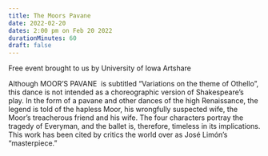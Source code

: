 ```yaml
---
title: The Moors Pavane
date: 2022-02-20
dates: 2:00 pm on Feb 20 2022
durationMinutes: 60
draft: false
---
```

Free event brought to us by University of Iowa Artshare

Although MOOR’S PAVANE  is subtitled “Variations on the theme of Othello”, this dance is not intended as a choreographic version of Shakespeare’s play. In the form of a pavane and other dances of the high Renaissance, the legend is told of the hapless Moor, his wrongfully suspected wife, the Moor’s treacherous friend and his wife. The four characters portray the tragedy of Everyman, and the ballet is, therefore, timeless in its implications. This work has been cited by critics the world over as José Limón’s “masterpiece.”